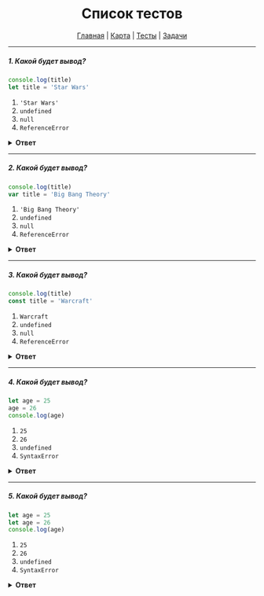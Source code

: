 <div align="center">

# Список тестов

[Главная](https://github.com/dollaween/junior-roadmap/)
|
[Карта](/roadmap/README.md)
|
[Тесты](/tests/README.md)
|
[Задачи](/tasks/README.md)

</div>

---

##### 1. Какой будет вывод?

```javascript
console.log(title)
let title = 'Star Wars'
```

1. `'Star Wars'`
2. `undefined`
3. `null`
4. `ReferenceError`

<details><summary><b>Ответ</b></summary>
<p>

**Ответ: 4**

На момент вывода `title` в `console.log()` переменной еще не присвоено никакое значение, даже `undefined`.

</p>
</details>

---

##### 2. Какой будет вывод?

```javascript
console.log(title)
var title = 'Big Bang Theory'
```

1. `'Big Bang Theory'`
2. `undefined`
3. `null`
4. `ReferenceError`

<details><summary><b>Ответ</b></summary>
<p>

**Ответ: 2**

Объявление переменной через ключевое слово `var` отличается от объявления переменной через ключевое слово `let`:
- `var` — объявляет переменную и присваивает ей undefined.
- `let` — только объявляет переменную.

</p>
</details>

---

##### 3. Какой будет вывод?

```javascript
console.log(title)
const title = 'Warcraft'
```

1. `Warcraft`
2. `undefined`
3. `null`
4. `ReferenceError`

<details><summary><b>Ответ</b></summary>
<p>

**Ответ: 4**

Объявление переменной через ключевое слово `const` аналогично объявлению переменной через ключевое слово `let`.

</p>
</details>

---

##### 4. Какой будет вывод?

```javascript
let age = 25
age = 26
console.log(age)
```

1. `25`
2. `26`
3. `undefined`
4. `SyntaxError`

<details><summary><b>Ответ</b></summary>
<p>

**Ответ: 2**

Значение переменных, объявленных через `let`, можно изменять.

</p>
</details>

---

##### 5. Какой будет вывод?

```javascript
let age = 25
let age = 26
console.log(age)
```

1. `25`
2. `26`
3. `undefined`
4. `SyntaxError`

<details><summary><b>Ответ</b></summary>
<p>

**Ответ: 4**

В памяти уже существует переменная с идентификатором `age`. Поэтому повторное объявление переменной вызовет ошибку `SyntaxError`.

</p>
</details>

